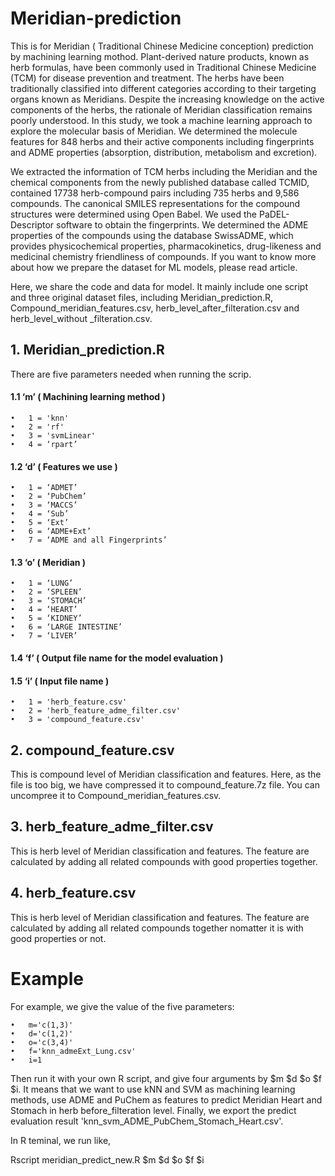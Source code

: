 # Meridian-prediction

This is for Meridian ( Traditional Chinese Medicine conception) prediction by machining learning mothod.
Plant-derived nature products, known as herb formulas, have been commonly used in Traditional Chinese Medicine (TCM) for disease prevention and treatment. The herbs have been traditionally classified into different categories according to their targeting organs known as Meridians. Despite the increasing knowledge on the active components of the herbs, the rationale of Meridian classification remains poorly understood. In this study, we took a machine learning approach to explore the molecular basis of Meridian. We determined the molecule features for 848 herbs and their active components including fingerprints and ADME properties (absorption, distribution, metabolism and excretion).

We extracted the information of TCM herbs including the Meridian and the chemical components from the newly published database called TCMID, contained 17738 herb-compound pairs including 735 herbs and 9,586 compounds. The canonical SMILES representations for the compound structures were determined using Open Babel. We used the PaDEL-Descriptor software to obtain the fingerprints. We determined the ADME properties of the compounds using the database SwissADME, which provides physicochemical properties, pharmacokinetics, drug-likeness and medicinal chemistry friendliness of compounds. If you want to know more about how we prepare the dataset for ML models, please read article. 

Here, we share the code and data for model. It mainly include one script and three original dataset files, including Meridian_prediction.R, Compound_meridian_features.csv, herb_level_after_filteration.csv and herb_level_without _filteration.csv.

## 1.	Meridian_prediction.R 

There are five parameters needed when running the scrip. 

#### 1.1 ‘m’ ( Machining learning method )

    •	1 = 'knn'
    •	2 = 'rf'
    •	3 = 'svmLinear'
    •	4 = ‘rpart’
    
#### 1.2 ‘d’ ( Features we use )

    •	1 = ‘ADMET’
    •	2 = ‘PubChem’
    •	3 = ‘MACCS’
    •	4 = ‘Sub’
    •	5 = ‘Ext’
    •	6 = ‘ADME+Ext’
    •	7 = ‘ADME and all Fingerprints’
    
#### 1.3 ‘o’ ( Meridian )

    •	1 = ‘LUNG’
    •	2 = ‘SPLEEN’
    •	3 = ‘STOMACH’
    •	4 = ‘HEART’
    •	5 = ‘KIDNEY’
    •	6 = ‘LARGE INTESTINE’ 
    •	7 = ‘LIVER’
    
#### 1.4 ‘f’ ( Output file name for the model evaluation )

#### 1.5 ‘i’ ( Input file name )

    •	1 = 'herb_feature.csv'
    •	2 = 'herb_feature_adme_filter.csv'
    •	3 = 'compound_feature.csv'

## 2. compound_feature.csv

This is compound level of Meridian classification and features. Here, as the file is too big, we have compressed it to compound_feature.7z file. You can uncompree it to Compound_meridian_features.csv.

## 3. herb_feature_adme_filter.csv

This is herb level of Meridian classification and features. The feature are calculated by adding all related compounds with good properties together.

## 4. herb_feature.csv

This is herb level of Meridian classification and features. The feature are calculated by adding all related compounds together nomatter it is with good properties or not.

# Example

For example, we give the value of the five parameters:

    •	m='c(1,3)'
    •	d='c(1,2)'
    •	o='c(3,4)'
    •	f='knn_admeExt_Lung.csv'
    •	i=1
    
Then run it with your own R script, and give four arguments by $m $d $o $f $i. It means that we want to use kNN and SVM as machining learning methods, use ADME and PuChem as features to  predict Meridian Heart and Stomach in herb before_filteration level. Finally, we export the predict evaluation result 'knn_svm_ADME_PubChem_Stomach_Heart.csv'.

In R teminal, we run like, 

 Rscript meridian_predict_new.R $m $d $o $f $i

